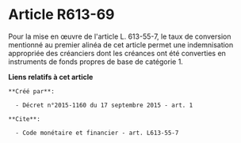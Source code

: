 # Article R613-69

Pour la mise en œuvre de l'article L. 613-55-7, le taux de conversion mentionné au premier alinéa de cet article permet une
indemnisation appropriée des créanciers dont les créances ont été converties en instruments de fonds propres de base de
catégorie 1.

**Liens relatifs à cet article**

	**Créé par**:

	  - Décret n°2015-1160 du 17 septembre 2015 - art. 1

	**Cite**:

	  - Code monétaire et financier - art. L613-55-7
